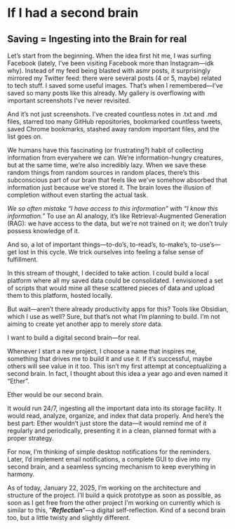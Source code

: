 # If I had a second brain

## Saving = Ingesting into the Brain for real

Let’s start from the beginning. When the idea first hit me, I was surfing Facebook (lately, I’ve been visiting Facebook more than Instagram—idk why). Instead of my feed being blasted with asmr posts, it surprisingly mirrored my Twitter feed: there were several posts (4 or 5, maybe) related to tech stuff. I saved some useful images. That’s when I remembered—I’ve saved so many posts like this already. My gallery is overflowing with important screenshots I’ve never revisited.

And it’s not just screenshots. I’ve created countless notes in .txt and .md files, starred too many GitHub repositories, bookmarked countless tweets, saved Chrome bookmarks, stashed away random important files, and the list goes on.

We humans have this fascinating (or frustrating?) habit of collecting information from everywhere we can. We’re information-hungry creatures, but at the same time, we’re also incredibly lazy. When we save these random things from random sources in random places, there’s this subconscious part of our brain that feels like we’ve somehow absorbed that information just because we’ve stored it. The brain loves the illusion of completion without even starting the actual task.

*We so often mistake “I have access to this information” with “I know this information.”* To use an AI analogy, it’s like Retrieval-Augmented Generation (RAG): we have access to the data, but we’re not trained on it; we don’t truly possess knowledge of it.

And so, a lot of important things—to-do’s, to-read’s, to-make’s, to-use’s—get lost in this cycle. We trick ourselves into feeling a false sense of fulfillment.

In this stream of thought, I decided to take action. I could build a local platform where all my saved data could be consolidated. I envisioned a set of scripts that would mine all these scattered pieces of data and upload them to this platform, hosted locally.

But wait—aren’t there already productivity apps for this? Tools like Obsidian, which I use as well? Sure, but that’s not what I’m planning to build. I’m not aiming to create yet another app to merely *store* data.

I want to build a digital second brain—for real.

Whenever I start a new project, I choose a name that inspires me, something that drives me to build it and use it. If it’s successful, maybe others will see value in it too. This isn’t my first attempt at conceptualizing a second brain. In fact, I thought about this idea a year ago and even named it “Ether”.

Ether would be our second brain.

It would run 24/7, ingesting all the important data into its storage facility. It would read, analyze, organize, and index that data properly. And here’s the best part: Ether wouldn’t just store the data—it would remind me of it regularly and periodically, presenting it in a clean, planned format with a proper strategy.

For now, I’m thinking of simple desktop notifications for the reminders. Later, I’d implement email notifications, a complete GUI to dive into my second brain, and a seamless syncing mechanism to keep everything in harmony.

As of today, January 22, 2025, I’m working on the architecture and structure of the project. I’ll build a quick prototype as soon as possible, as soon as I get free from the other project I'm working on currently which is similar to this, "***Reflection***"—a digital self-reflection. Kind of a second brain too, but a little twisty and slightly different.
